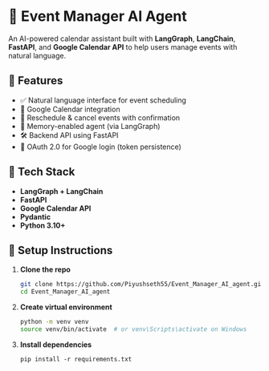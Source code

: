 # 🧠 Event Manager AI Agent

An AI-powered calendar assistant built with **LangGraph**, **LangChain**, **FastAPI**, and **Google Calendar API** to help users manage events with natural language.

## 🚀 Features

- ✅ Natural language interface for event scheduling
- 📆 Google Calendar integration
- 🔁 Reschedule & cancel events with confirmation
- 🧠 Memory-enabled agent (via LangGraph)
- 🛠️ Backend API using FastAPI
- 🔐 OAuth 2.0 for Google login (token persistence)

## 🧩 Tech Stack

- **LangGraph + LangChain**
- **FastAPI**
- **Google Calendar API**
- **Pydantic**
- **Python 3.10+**

## 🔧 Setup Instructions

1. **Clone the repo**
   ```bash
   git clone https://github.com/Piyushseth55/Event_Manager_AI_agent.git
   cd Event_Manager_AI_agent

2. **Create virtual environment**
    ```bash
    python -m venv venv
    source venv/bin/activate  # or venv\Scripts\activate on Windows

3. **Install dependencies**
    ```
    pip install -r requirements.txt
    ```
